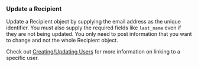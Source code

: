 ### Update a Recipient

Update a Recipient object by supplying the email address as the unique identifier. You must also supply the required
fields like `last_name` even if they are not being updated. You only need to post information that you want to change
and not the whole Recipient object.

Check out [Creating/Updating Users](#creating-updating-users) for more information on linking to a specific user.
